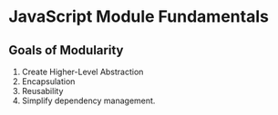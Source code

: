 # JavaScript Module Fundamentals

## Goals of Modularity

 1. Create Higher-Level Abstraction
 2. Encapsulation
 3. Reusability
 4. Simplify dependency management.

